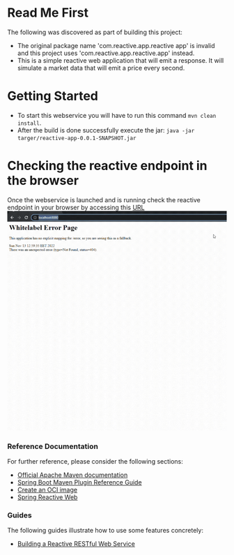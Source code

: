# Read Me First
The following was discovered as part of building this project:

* The original package name 'com.reactive.app.reactive app' is invalid and this project uses 'com.reactive.app.reactive.app' instead.
* This is a simple reactive web application that will emit a response. It will simulate a market data that will emit a price every second.

# Getting Started

* To start this webservice you will have to run this command `mvn clean install`.
* After the build is done successfully execute the jar: `java -jar targer/reactive-app-0.0.1-SNAPSHOT.jar`

# Checking the reactive endpoint in the browser
Once the webservice is launched and is running check the reactive endpoint in your browser by accessing this [URL](http://localhost:8080/forex/marketPrice/EURUSD)
![Alt Text](reactive-app.gif)

### Reference Documentation
For further reference, please consider the following sections:

* [Official Apache Maven documentation](https://maven.apache.org/guides/index.html)
* [Spring Boot Maven Plugin Reference Guide](https://docs.spring.io/spring-boot/docs/2.7.5/maven-plugin/reference/html/)
* [Create an OCI image](https://docs.spring.io/spring-boot/docs/2.7.5/maven-plugin/reference/html/#build-image)
* [Spring Reactive Web](https://docs.spring.io/spring-boot/docs/2.7.5/reference/htmlsingle/#web.reactive)

### Guides
The following guides illustrate how to use some features concretely:

* [Building a Reactive RESTful Web Service](https://spring.io/guides/gs/reactive-rest-service/)

